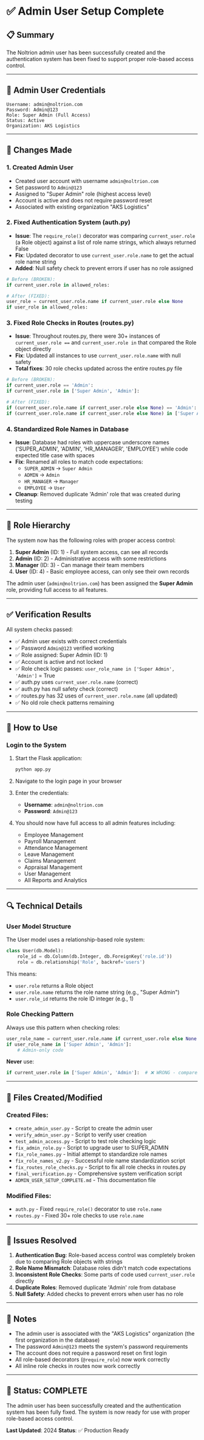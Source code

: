 # ✅ Admin User Setup Complete

## 📋 Summary

The Noltrion admin user has been successfully created and the authentication system has been fixed to support proper role-based access control.

---

## 🔐 Admin User Credentials

```
Username: admin@noltrion.com
Password: Admin@123
Role: Super Admin (Full Access)
Status: Active
Organization: AKS Logistics
```

---

## 🔧 Changes Made

### 1. **Created Admin User**
   - Created user account with username `admin@noltrion.com`
   - Set password to `Admin@123`
   - Assigned to "Super Admin" role (highest access level)
   - Account is active and does not require password reset
   - Associated with existing organization "AKS Logistics"

### 2. **Fixed Authentication System (auth.py)**
   - **Issue**: The `require_role()` decorator was comparing `current_user.role` (a Role object) against a list of role name strings, which always returned False
   - **Fix**: Updated decorator to use `current_user.role.name` to get the actual role name string
   - **Added**: Null safety check to prevent errors if user has no role assigned
   
   ```python
   # Before (BROKEN):
   if current_user.role in allowed_roles:
   
   # After (FIXED):
   user_role = current_user.role.name if current_user.role else None
   if user_role in allowed_roles:
   ```

### 3. **Fixed Role Checks in Routes (routes.py)**
   - **Issue**: Throughout routes.py, there were 30+ instances of `current_user.role ==` and `current_user.role in` that compared the Role object directly
   - **Fix**: Updated all instances to use `current_user.role.name` with null safety
   - **Total fixes**: 30 role checks updated across the entire routes.py file
   
   ```python
   # Before (BROKEN):
   if current_user.role == 'Admin':
   if current_user.role in ['Super Admin', 'Admin']:
   
   # After (FIXED):
   if (current_user.role.name if current_user.role else None) == 'Admin':
   if (current_user.role.name if current_user.role else None) in ['Super Admin', 'Admin']:
   ```

### 4. **Standardized Role Names in Database**
   - **Issue**: Database had roles with uppercase underscore names ('SUPER_ADMIN', 'ADMIN', 'HR_MANAGER', 'EMPLOYEE') while code expected title case with spaces
   - **Fix**: Renamed all roles to match code expectations:
     - `SUPER_ADMIN` → `Super Admin`
     - `ADMIN` → `Admin`
     - `HR_MANAGER` → `Manager`
     - `EMPLOYEE` → `User`
   - **Cleanup**: Removed duplicate 'Admin' role that was created during testing

---

## 🎯 Role Hierarchy

The system now has the following roles with proper access control:

1. **Super Admin** (ID: 1) - Full system access, can see all records
2. **Admin** (ID: 2) - Administrative access with some restrictions
3. **Manager** (ID: 3) - Can manage their team members
4. **User** (ID: 4) - Basic employee access, can only see their own records

The admin user (`admin@noltrion.com`) has been assigned the **Super Admin** role, providing full access to all features.

---

## ✅ Verification Results

All system checks passed:

- ✅ Admin user exists with correct credentials
- ✅ Password `Admin@123` verified working
- ✅ Role assigned: Super Admin (ID: 1)
- ✅ Account is active and not locked
- ✅ Role check logic passes: `user_role_name in ['Super Admin', 'Admin']` = True
- ✅ auth.py uses `current_user.role.name` (correct)
- ✅ auth.py has null safety check (correct)
- ✅ routes.py has 32 uses of `current_user.role.name` (all updated)
- ✅ No old role check patterns remaining

---

## 🚀 How to Use

### Login to the System

1. Start the Flask application:
   ```bash
   python app.py
   ```

2. Navigate to the login page in your browser

3. Enter the credentials:
   - **Username**: `admin@noltrion.com`
   - **Password**: `Admin@123`

4. You should now have full access to all admin features including:
   - Employee Management
   - Payroll Management
   - Attendance Management
   - Leave Management
   - Claims Management
   - Appraisal Management
   - User Management
   - All Reports and Analytics

---

## 🔍 Technical Details

### User Model Structure
The User model uses a relationship-based role system:
```python
class User(db.Model):
    role_id = db.Column(db.Integer, db.ForeignKey('role.id'))
    role = db.relationship('Role', backref='users')
```

This means:
- `user.role` returns a Role object
- `user.role.name` returns the role name string (e.g., "Super Admin")
- `user.role_id` returns the role ID integer (e.g., 1)

### Role Checking Pattern
Always use this pattern when checking roles:
```python
user_role_name = current_user.role.name if current_user.role else None
if user_role_name in ['Super Admin', 'Admin']:
    # Admin-only code
```

**Never** use:
```python
if current_user.role in ['Super Admin', 'Admin']:  # ❌ WRONG - compares object to strings
```

---

## 📁 Files Created/Modified

### Created Files:
- `create_admin_user.py` - Script to create the admin user
- `verify_admin_user.py` - Script to verify user creation
- `test_admin_access.py` - Script to test role checking logic
- `fix_admin_role.py` - Script to upgrade user to SUPER_ADMIN
- `fix_role_names.py` - Initial attempt to standardize role names
- `fix_role_names_v2.py` - Successful role name standardization script
- `fix_routes_role_checks.py` - Script to fix all role checks in routes.py
- `final_verification.py` - Comprehensive system verification script
- `ADMIN_USER_SETUP_COMPLETE.md` - This documentation file

### Modified Files:
- `auth.py` - Fixed `require_role()` decorator to use `role.name`
- `routes.py` - Fixed 30+ role checks to use `role.name`

---

## 🐛 Issues Resolved

1. **Authentication Bug**: Role-based access control was completely broken due to comparing Role objects with strings
2. **Role Name Mismatch**: Database roles didn't match code expectations
3. **Inconsistent Role Checks**: Some parts of code used `current_user.role` directly
4. **Duplicate Roles**: Removed duplicate 'Admin' role from database
5. **Null Safety**: Added checks to prevent errors when user has no role

---

## 📝 Notes

- The admin user is associated with the "AKS Logistics" organization (the first organization in the database)
- The password `Admin@123` meets the system's password requirements
- The account does not require a password reset on first login
- All role-based decorators (`@require_role`) now work correctly
- All inline role checks in routes now work correctly

---

## 🎉 Status: COMPLETE

The admin user has been successfully created and the authentication system has been fully fixed. The system is now ready for use with proper role-based access control.

**Last Updated**: 2024
**Status**: ✅ Production Ready